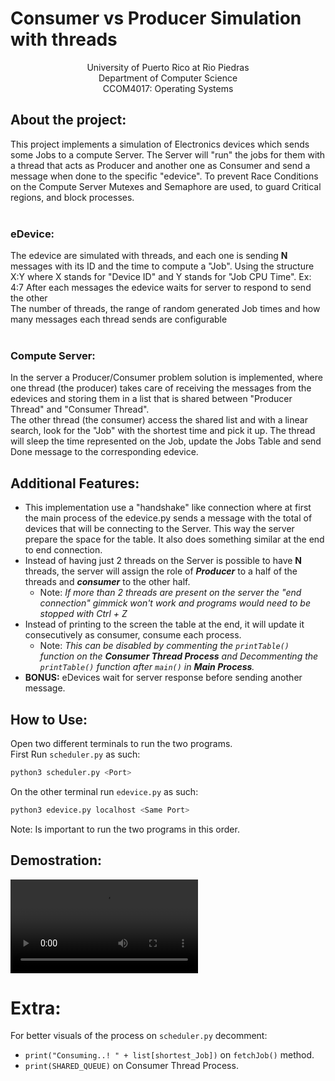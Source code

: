 # Consumer vs Producer Simulation with threads
<p align="center">
University of Puerto Rico at Rio Piedras
  </br>
Department of Computer Science
  </br>
CCOM4017: Operating Systems
  </p>
  
## About the project:
This project implements a simulation of Electronics devices which sends some Jobs to a compute Server. The Server will "run" the jobs for them 
with a thread that acts as Producer and another one as Consumer and send a message when done to the specific "edevice". 
To prevent Race Conditions on the Compute Server Mutexes and Semaphore are used, to guard Critical regions, and block processes.
</br>
</br>
### eDevice:
The edevice are simulated with threads, and each one is sending **N** messages with its ID and the time to compute a "Job". Using the structure X:Y
where X stands for "Device ID" and Y stands for "Job CPU Time".  Ex: 4:7  After each messages the edevice waits for server to respond to send the other</br>
The number of threads, the range of random generated Job times and how many messages each thread sends are configurable
</br>
</br>
### Compute Server:
In the server a Producer/Consumer problem solution is implemented, where one thread (the producer) takes care of receiving the messages from the edevices and storing them in a list that is shared between "Producer Thread" and "Consumer Thread". </br> The other thread (the consumer) access the shared list and with a
linear search, look for the "Job" with the shortest time and pick it up. The thread will sleep the time represented on the Job, update the Jobs Table and send
Done message to the corresponding edevice.

## Additional Features:
  - This implementation use a "handshake" like connection where at first the main process of the edevice.py sends a message with the total of devices
    that will be connecting to the Server. This way the server prepare the space for the table. It also does something similar at the end to end connection. </br>
  - Instead of having just 2 threads on the Server is possible to have **N** threads, the server will assign the role of ***Producer*** to a half of the threads and 
    ***consumer*** to the other half.
    - Note: *If more than 2 threads are present on the server the "end connection" gimmick won't work and programs would need to be stopped with Ctrl + Z*
  - Instead of printing to the screen the table at the end, it will update it consecutively as consumer, consume each process.
    - Note: *This can be disabled by commenting the `printTable()` function on the **Consumer Thread Process** and Decommenting the `printTable()` function after 
            `main()` in **Main Process**.*
  - **BONUS:** eDevices wait for server response before sending another message.

## How to Use:
Open two different terminals to run the two programs. </br>
First Run `scheduler.py` as such: </br>
```bash
python3 scheduler.py <Port>
```
On the other terminal run `edevice.py` as such: </br>
```bash
python3 edevice.py localhost <Same Port>
```
Note: Is important to run the two programs in this order.

## Demostration: </br>

![Programs-Demo](https://user-images.githubusercontent.com/55097377/134273246-02826cc0-73da-4867-be2e-328ec84ea9cb.mov)

# Extra: </br>
For better visuals of the process on `scheduler.py` decomment:
  - `print("Consuming..! " + list[shortest_Job])` on ``fetchJob()`` method.
  - `print(SHARED_QUEUE)` on Consumer Thread Process.
